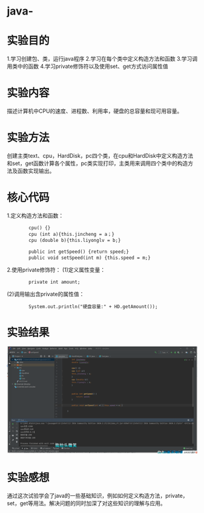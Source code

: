 # java-
# 实验目的
1.学习创建包、类，运行java程序
2.学习在每个类中定义构造方法和函数
3.学习调用类中的函数
4.学习private修饰符以及使用set、get方式访问属性值

# 实验内容
描述计算机中CPU的速度、进程数、利用率，硬盘的总容量和现可用容量。

# 实验方法
创建主类text、cpu，HardDisk，pc四个类，在cpu和HardDisk中定义构造方法和set，get函数计算各个属性，pc类实现打印，主类用来调用四个类中的构造方法及函数实现输出。

# 核心代码
1.定义构造方法和函数：
```
        cpu() {}
        cpu (int a){this.jincheng = a；}
        cpu (double b){this.liyonglv = b;}
```
```
        public int getSpeed() {return speed;}
        public void setSpeed(int m) {this.speed = m;}
```
2.使用private修饰符：
(1)定义属性变量：
```
        private int amount;
```
(2)调用输出含private的属性值：
```
        System.out.println("硬盘容量:" + HD.getAmount());
```
# 实验结果
![img](https://github.com/10shi104shi414shi1440shi40/java-/blob/main/img/1.png)

# 实验感想
通过这次试验学会了java的一些基础知识，例如如何定义构造方法，private，set，get等用法。解决问题的同时加深了对这些知识的理解与应用。
